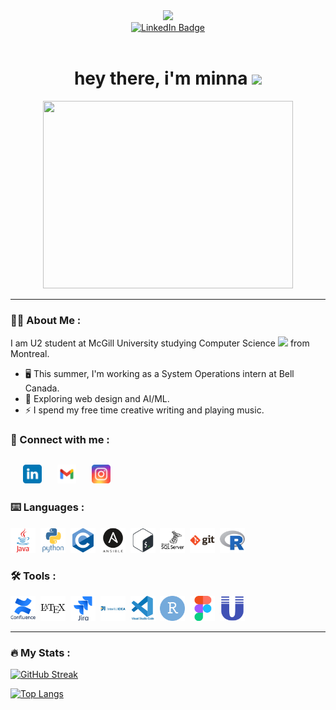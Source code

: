 <div id="header" align="center">
  <img src="https://media1.giphy.com/media/M4NykXxUE0HAcK7UJ6/giphy.gif?cid=790b76113ecf27d277722693c0a9710362854190b377b6c0&rid=giphy.gif&ct=s" width="100"/>
  
   <div id="badges">
    <a href="https://www.linkedin.com/in/minna-feng/">
      <img src="https://img.shields.io/badge/LinkedIn-blue?style=for-the-badge&logo=linkedin&logoColor=white" alt="LinkedIn Badge"/>
    </a>
    
  </div>
  
  <img src="https://komarev.com/ghpvc/?username=minnafeng&style=flat-square&color=blue" alt=""/>
  
  <h1>
  hey there, i'm minna
  <img src="https://media.giphy.com/media/hvRJCLFzcasrR4ia7z/giphy.gif" width="30px"/>
  </h1>

</div>

<div align="center">
  <img src="https://miro.medium.com/max/1400/1*qdAW1TjCN57h1lbuuzvchg.gif" width="400" height="300"/>
</div>

---

### :woman_technologist: About Me :

I am U2 student at McGill University studying Computer Science <img src="https://media.giphy.com/media/WUlplcMpOCEmTGBtBW/giphy.gif" width="30"> from Montreal.

- :desktop_computer: This summer, I'm working as a System Operations intern at Bell Canada.
- :seedling: Exploring web design and AI/ML.
- :zap: I spend my free time creative writing and playing music. 

### :handshake: Connect with me :
<a href="https://www.linkedin.com/in/minna-feng/"><img src="https://github.com/edent/SuperTinyIcons/blob/master/images/svg/linkedin.svg" alt="Linkedin" width="30" hspace="20"></a>
<a href="mailto:minnafeng02@gmail.com"><img src="https://github.com/edent/SuperTinyIcons/blob/master/images/svg/gmail.svg" alt="Gmail" width="30" ></a>
<a href="https://www.instagram.com/minnafeng/"><img src="https://github.com/edent/SuperTinyIcons/blob/master/images/svg/instagram.svg" alt="Instagram" width="30" hspace="20"></a>
---

### :keyboard: Languages :

<div>
  <img src="https://github.com/devicons/devicon/blob/master/icons/java/java-original-wordmark.svg" title="Java" alt="Java" width="40" height="40"/>&nbsp;
  <img src="https://github.com/devicons/devicon/blob/master/icons/python/python-original-wordmark.svg" title="Python" alt="Python" width="40" height="40"/>&nbsp;
  <img src="https://github.com/devicons/devicon/blob/master/icons/c/c-original.svg" title="C" alt="C" width="40" height="40"/>&nbsp;
  <img src="https://github.com/devicons/devicon/blob/master/icons/ansible/ansible-original-wordmark.svg" title="Ansible" alt="Ansible" width="40" height="40"/>&nbsp;
  <img src="https://github.com/devicons/devicon/blob/master/icons/bash/bash-original.svg" title="Bash" alt="Bash" width="40" height="40"/>&nbsp;
  <img src="https://github.com/devicons/devicon/blob/master/icons/microsoftsqlserver/microsoftsqlserver-plain-wordmark.svg" title="Microsoft SQL Server" alt="Microsoft SQL Server" width="40" height="40"/>&nbsp;
  <!-- Work in progress
  <img src="https://github.com/devicons/devicon/blob/master/icons/javascript/javascript-original.svg" title="Javascript" alt="Javascript" width="40" height="40"/>&nbsp;
  <img src="https://github.com/devicons/devicon/blob/master/icons/html5/html5-original-wordmark.svg" title="Html5" alt="Html5" width="40" height="40"/>&nbsp;
  <img src="https://github.com/devicons/devicon/blob/master/icons/css3/css3-original-wordmark.svg" title="Css3" alt="Css3" width="40" height="40"/>&nbsp;
  -->
  <img src="https://github.com/devicons/devicon/blob/master/icons/git/git-original-wordmark.svg" title="Git" alt="Git" width="40" height="40"/>&nbsp;
  <img src="https://github.com/devicons/devicon/blob/master/icons/r/r-original.svg" title="R" alt="R" width="40" height="40"/>&nbsp;
</div>

### :hammer_and_wrench: Tools :

<div>
  <img src="https://github.com/devicons/devicon/blob/master/icons/confluence/confluence-original-wordmark.svg" title="Confluence" alt="Confluence" width="40" height="40"/>&nbsp;
  <img src="https://github.com/devicons/devicon/blob/master/icons/latex/latex-original.svg" title="Latex" alt="Latex" width="40" height="40"/>&nbsp;
  <img src="https://github.com/devicons/devicon/blob/master/icons/jira/jira-original-wordmark.svg" title="Jira" alt="Jira" width="40" height="40"/>&nbsp;
  <img src="https://github.com/devicons/devicon/blob/master/icons/intellij/intellij-original-wordmark.svg" title="IntelliJ" alt="IntelliJ" width="40" height="40"/>&nbsp;
  <img src="https://github.com/devicons/devicon/blob/master/icons/vscode/vscode-original-wordmark.svg" title="VSCode" alt="VSCode" width="40" height="40"/>&nbsp;
  <img src="https://github.com/devicons/devicon/blob/master/icons/rstudio/rstudio-original.svg" title="RStudio" alt="RStudio" width="40" height="40"/>&nbsp;
  <img src="https://github.com/devicons/devicon/blob/master/icons/figma/figma-original.svg" title="Figma" alt="Figma" width="40" height="40"/>&nbsp;
  <img src="https://github.com/devicons/devicon/blob/master/icons/unix/unix-original.svg" title="Unix" alt="Unix" width="40" height="40"/>&nbsp;
 </div>
 
 ---

### :fire: My Stats :

[![GitHub Streak](http://github-readme-streak-stats.herokuapp.com?user=minnafeng&theme=dark&background=000000)](https://git.io/streak-stats)
 
[![Top Langs](https://github-readme-stats.vercel.app/api/top-langs/?username=minnafeng&layout=compact&theme=vision-friendly-dark)](https://github.com/anuraghazra/github-readme-stats)
 
